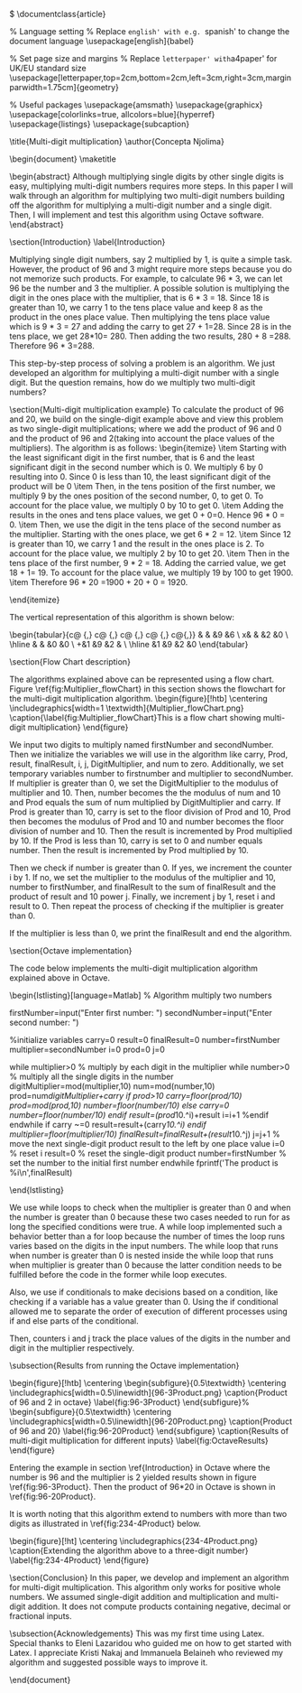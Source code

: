 $ \documentclass{article}

% Language setting
% Replace `english' with e.g. `spanish' to change the document language
\usepackage[english]{babel}

% Set page size and margins
% Replace `letterpaper' with`a4paper' for UK/EU standard size
\usepackage[letterpaper,top=2cm,bottom=2cm,left=3cm,right=3cm,marginparwidth=1.75cm]{geometry}

% Useful packages
\usepackage{amsmath}
\usepackage{graphicx}
\usepackage[colorlinks=true, allcolors=blue]{hyperref}
\usepackage{listings}
\usepackage{subcaption}

\title{Multi-digit multiplication}
\author{Concepta Njolima}

\begin{document}
\maketitle

\begin{abstract}
Although multiplying single digits by other single digits is easy, multiplying multi-digit numbers requires more steps. In this paper I will walk through an algorithm for multiplying two multi-digit numbers building off the algorithm for multiplying a multi-digit number and a single digit. Then, I will implement and test this algorithm using Octave software.
\end{abstract}

\section{Introduction} \label{Introduction}

Multiplying single digit numbers, say 2 multiplied by 1, is quite a simple task.
However, the product of 96 and 3 might require more steps because you do not memorize such products. For example, to calculate 96 * 3, we can let 96 be the number and 3 the multiplier. A possible solution is multiplying the digit in the ones place with the multiplier, that is 6 * 3 = 18. Since 18 is greater than 10, we carry 1 to the tens place value and keep 8 as the product in the ones place value. Then multiplying the tens place value which is 9 * 3 = 27 and adding the carry to get 27 + 1=28. Since 28 is in the tens place, we get 28*10= 280. Then adding the two results, 280 + 8 =288. Therefore 96 * 3=288.

This step-by-step process of solving a problem is an algorithm. We just developed an algorithm for multiplying a multi-digit number with a single digit. But the question remains, how do we multiply two multi-digit numbers? 

\section{Multi-digit multiplication example}
To calculate the product of 96 and 20, we build on the single-digit example above and view this problem as two single-digit multiplications; where we add the product of 96 and 0 and the product of 96 and 2(taking into account the place values of the multipliers). The algorithm is as follows: 
\begin{itemize}
    \item Starting with the least significant digit in the first number, that is 6 and the least significant digit in the second number which is 0. We multiply 6 by 0 resulting into 0. Since 0 is less than 10, the least significant digit of the product will be 0
    \item Then, in the tens position of the first number, we multiply 9 by the ones position of the second number, 0, to get 0. To account for the place value, we multiply 0 by 10 to get 0.
    \item Adding the results in the ones and tens place values, we get 0 + 0=0. Hence 96 * 0 = 0.
    \item Then, we use the digit in the tens place of the second number as the multiplier. Starting with the ones place, we get 6 * 2 = 12. 
    \item Since 12 is greater than 10, we carry 1 and the result in the ones place is 2. To account for the place value, we multiply 2 by 10 to get 20.
    \item Then in the tens place of the first number, 9 * 2 = 18. Adding the carried value, we get 18 + 1= 19. To account for the place value, we multiply 19 by 100 to get 1900.
    \item Therefore 96 * 20 =1900 + 20 + 0 = 1920.

\end{itemize}

The vertical representation of this algorithm is shown below: 

\begin{tabular}{c@ {\,} c@ {\,} c@ {\,} c@ {\,} c@{\,}}
     & & &9 &6 \\
     x& & &2 &0  \\
     \hline
     & & &0 &0 \\
     +&1 &9 &2 & \\
     \hline
     &1 &9 &2 &0
\end{tabular}

\section{Flow Chart description}

The algorithms explained above can be represented using a flow chart. Figure \ref{fig:Multiplier_flowChart} in this section shows the flowchart for the multi-digit multiplication algorithm.
\begin{figure}[!htb]
\centering
\includegraphics[width=1 \textwidth]{Multiplier_flowChart.png}
\caption{\label{fig:Multiplier_flowChart}This is a flow chart showing multi-digit multiplication}
\end{figure}

We input two digits to multiply named firstNumber and secondNumber. Then we initialize the variables we will use in the algorithm like carry, Prod, result, finalResult, i, j, DigitMultiplier, and num to zero. Additionally, we set temporary variables number to firstnumber and multiplier to secondNumber. 
If multiplier is greater than 0, we set the DigitMultiplier to the modulus of multiplier and 10. Then, number becomes the the modulus of num and 10 and Prod equals the sum of num multiplied by DigitMultiplier and carry. If Prod is greater than 10, carry is set to the floor division of Prod and 10, Prod then becomes the modulus of Prod and 10 and number becomes the floor division of number and 10. Then the result is incremented by Prod multiplied by 10. If the Prod is less than 10, carry is set to 0 and number equals number. Then the result is incremented by Prod multiplied by 10.

Then we check if number is greater than 0. If yes, we increment the counter i by 1. If no, we set the multiplier to the modulus of the multiplier and 10, number to firstNumber, and finalResult to the sum of finalResult and the product of result and 10 power j. Finally, we increment j by 1, reset i and result to 0. Then repeat the process of checking if the multiplier is greater than 0.

If the multiplier is less than 0, we print the finalResult and end the algorithm.


\section{Octave implementation}

The code below implements the multi-digit multiplication algorithm explained above in Octave. 


\begin{lstlisting}[language=Matlab]
  % Algorithm multiply two numbers

  firstNumber=input("Enter first number: ")
  secondNumber=input("Enter second number: ")

  %initialize variables
  carry=0
  result=0
  finalResult=0
  number=firstNumber
  multiplier=secondNumber
  i=0 
  prod=0
  j=0

  while multiplier>0  % multiply by each digit in the multiplier
    while number>0  % multiply all the single digits in the number
        digitMultiplier=mod(multiplier,10)
        num=mod(number,10)
        prod=num*digitMultiplier+carry
        if prod>10
          carry=floor(prod/10)
          prod=mod(prod,10)
          number=floor(number/10)
        else
          carry=0
          number=floor(number/10)
        endif
       result=(prod*10.^i)+result
       i=i+1
      %endif
    endwhile
    if carry ~=0
      result=result+(carry*10.^i)
    endif
    multiplier=floor(multiplier/10)
    finalResult=finalResult+(result*10.^j)
    j=j+1 % move the next single-digit product result to the left by one place value
    i=0   % reset i
    result=0  % reset the single-digit product
    number=firstNumber  % set the number to the initial first number
  endwhile
  fprintf('The product is %i\n',finalResult)
  
\end{lstlisting}

We use while loops to check when the multiplier is greater than 0 and when the number is greater than 0 because these two cases needed to run for as long the specified conditions were true. A while loop implemented such a behavior better than a for loop because the number of times the loop runs varies based on the digits in the input numbers. The while loop that runs when number is greater than 0 is nested inside the while loop that runs when multiplier is greater than 0 because the latter condition needs to be fulfilled before the code in the former while loop executes. 

Also, we use if conditionals to make decisions based on a condition, like checking if a variable has a value greater than 0. Using the if conditional allowed me to separate the order of execution of different processes using if and else parts of the conditional.

Then, counters i and j track the place values of the digits in the number and digit in the multiplier respectively. 

\subsection{Results from running the Octave implementation}

\begin{figure}[!htb]
\centering
\begin{subfigure}{0.5\textwidth}
\centering
    \includegraphics[width=0.5\linewidth]{96-3Product.png}
    \caption{Product of 96 and 2 in octave}
    \label{fig:96-3Product}
\end{subfigure}%
\begin{subfigure}{0.5\textwidth}
\centering
    \includegraphics[width=0.5\linewidth]{96-20Product.png}
    \caption{Product of 96 and 20}
    \label{fig:96-20Product}
\end{subfigure}
\caption{Results of multi-digit multiplication for different inputs}
\label{fig:OctaveResults}
\end{figure}

Entering the example in section \ref{Introduction} in Octave where the number is 96 and the multiplier is 2 yielded results shown in figure \ref{fig:96-3Product}. Then the product of 96*20 in Octave is shown in \ref{fig:96-20Product}.

It is worth noting that this algorithm extend to numbers with more than two digits as illustrated in \ref{fig:234-4Product} below.

\begin{figure}[!ht]
    \centering
    \includegraphics{234-4Product.png}
    \caption{Extending the algorithm above to a three-digit number}
    \label{fig:234-4Product}
\end{figure}

\section{Conclusion}
In this paper, we develop and implement an algorithm for multi-digit multiplication. This algorithm only works for positive whole numbers. We assumed single-digit addition and multiplication and multi-digit addition. It does not compute products containing negative, decimal or fractional inputs.

\subsection{Acknowledgements}
This was my first time using Latex. Special thanks to Eleni Lazaridou who guided me on how to get started with Latex. I appreciate Kristi Nakaj and Immanuela Belaineh who reviewed my algorithm and suggested possible ways to improve it.

\end{document}
